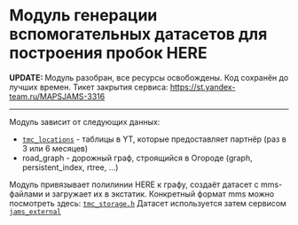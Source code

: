 Модуль генерации вспомогательных датасетов для построения пробок HERE
===

<b>UPDATE: </b>
Модуль разобран, все ресурсы освобождены. Код сохранён до лучших времен. Тикет закрытия сервиса: https://st.yandex-team.ru/MAPSJAMS-3316

---
Модуль зависит от следующих данных:
- [`tmc_locations`](https://yt.yandex-team.ru/hahn/navigation?path=//home/maps/jams/production/here-tmc-locations) - таблицы в YT, которые предоставляет партнёр (раз в 3 или 6 месяцев)
- road_graph - дорожный граф, строящийся в Огороде (graph, persistent_index, rtree, ...)

Модуль привязывает полилинии HERE к графу, создаёт датасет с mms-файлами и загружает их в экстатик. Конкретный формат mms можно посмотреть здесь: [`tmc_storage.h`](/arc/trunk/arcadia/maps/analyzer/libs/tie_here_jams/include/tmc_storage.h)
Датасет используется затем сервисом [`jams_external`](/arc/trunk/arcadia/maps/analyzer/services/jams_external)
